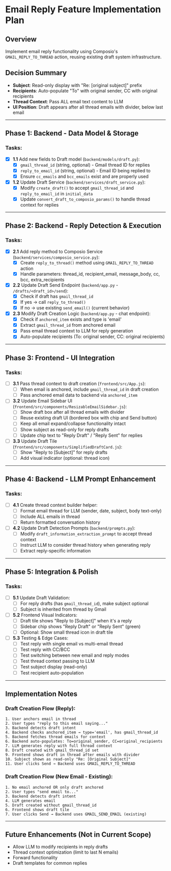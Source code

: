 # Email Reply Feature Implementation Plan

## Overview
Implement email reply functionality using Composio's `GMAIL_REPLY_TO_THREAD` action, reusing existing draft system infrastructure.

## Decision Summary
- **Subject**: Read-only display with "Re: [original subject]" prefix
- **Recipients**: Auto-populate "To" with original sender, CC with original recipients
- **Thread Context**: Pass ALL email text content to LLM
- **UI Position**: Draft appears after all thread emails with divider, below last email

---

## Phase 1: Backend - Data Model & Storage

### Tasks:
- [x] **1.1** Add new fields to Draft model (`backend/models/draft.py`):
  - [x] `gmail_thread_id` (string, optional) - Gmail thread ID for replies
  - [x] `reply_to_email_id` (string, optional) - Email ID being replied to
  - [x] Ensure `cc_emails` and `bcc_emails` exist and are properly used

- [x] **1.2** Update Draft Service (`backend/services/draft_service.py`):
  - [x] Modify `create_draft()` to accept `gmail_thread_id` and `reply_to_email_id` in `initial_data`
  - [x] Update `convert_draft_to_composio_params()` to handle thread context for replies

---

## Phase 2: Backend - Reply Detection & Execution

### Tasks:
- [x] **2.1** Add reply method to Composio Service (`backend/services/composio_service.py`):
  - [x] Create `reply_to_thread()` method using `GMAIL_REPLY_TO_THREAD` action
  - [x] Handle parameters: thread_id, recipient_email, message_body, cc, bcc, extra_recipients

- [x] **2.2** Update Draft Send Endpoint (`backend/app.py` - `/drafts/<draft_id>/send`):
  - [x] Check if draft has `gmail_thread_id`
  - [x] If yes → call `reply_to_thread()`
  - [x] If no → use existing `send_email()` (current behavior)

- [x] **2.3** Modify Draft Creation Logic (`backend/app.py` - chat endpoint):
  - [x] Check if `anchored_item` exists and type is 'email'
  - [x] Extract `gmail_thread_id` from anchored email
  - [x] Pass email thread context to LLM for reply generation
  - [x] Auto-populate recipients (To: original sender, CC: original recipients)

---

## Phase 3: Frontend - UI Integration

### Tasks:
- [ ] **3.1** Pass thread context to draft creation (`frontend/src/App.js`):
  - [ ] When email is anchored, include `gmail_thread_id` in draft creation
  - [ ] Pass anchored email data to backend via `anchored_item`

- [ ] **3.2** Update Email Sidebar UI (`frontend/src/components/ResizableEmailSidebar.js`):
  - [ ] Show draft box after all thread emails with divider
  - [ ] Reuse existing draft UI (bordered box with chip and Send button)
  - [ ] Keep all email expand/collapse functionality intact
  - [ ] Show subject as read-only for reply drafts
  - [ ] Update chip text to "Reply Draft" / "Reply Sent" for replies

- [ ] **3.3** Update Draft Tile (`frontend/src/components/SimplifiedDraftCard.js`):
  - [ ] Show "Reply to [Subject]" for reply drafts
  - [ ] Add visual indicator (optional: thread icon)

---

## Phase 4: Backend - LLM Prompt Enhancement

### Tasks:
- [ ] **4.1** Create thread context builder helper:
  - [ ] Format email thread for LLM (sender, date, subject, body text-only)
  - [ ] Include ALL emails in thread
  - [ ] Return formatted conversation history

- [ ] **4.2** Update Draft Detection Prompts (`backend/prompts.py`):
  - [ ] Modify `draft_information_extraction_prompt` to accept thread context
  - [ ] Instruct LLM to consider thread history when generating reply
  - [ ] Extract reply-specific information

---

## Phase 5: Integration & Polish

### Tasks:
- [ ] **5.1** Update Draft Validation:
  - [ ] For reply drafts (has `gmail_thread_id`), make subject optional
  - [ ] Subject is inherited from thread by Gmail

- [ ] **5.2** Frontend Visual Indicators:
  - [ ] Draft tile shows "Reply to [Subject]" when it's a reply
  - [ ] Sidebar chip shows "Reply Draft" or "Reply Sent" (green)
  - [ ] Optional: Show small thread icon in draft tile

- [ ] **5.3** Testing & Edge Cases:
  - [ ] Test reply with single email vs multi-email thread
  - [ ] Test reply with CC/BCC
  - [ ] Test switching between new email and reply modes
  - [ ] Test thread context passing to LLM
  - [ ] Test subject display (read-only)
  - [ ] Test recipient auto-population

---

## Implementation Notes

### Draft Creation Flow (Reply):
```
1. User anchors email in thread
2. User types "reply to this email saying..."
3. Backend detects draft intent
4. Backend checks anchored_item → type='email', has gmail_thread_id
5. Backend fetches thread emails for context
6. Backend auto-populates: To=original_sender, CC=original_recipients
7. LLM generates reply with full thread context
8. Draft created with gmail_thread_id set
9. Frontend shows draft in thread after emails with divider
10. Subject shown as read-only "Re: [Original Subject]"
11. User clicks Send → Backend uses GMAIL_REPLY_TO_THREAD
```

### Draft Creation Flow (New Email - Existing):
```
1. No email anchored OR only draft anchored
2. User types "send email to..."
3. Backend detects draft intent
4. LLM generates email
5. Draft created without gmail_thread_id
6. Frontend shows draft tile
7. User clicks Send → Backend uses GMAIL_SEND_EMAIL (existing)
```

---

## Future Enhancements (Not in Current Scope)
- Allow LLM to modify recipients in reply drafts
- Thread context optimization (limit to last N emails)
- Forward functionality
- Draft templates for common replies
